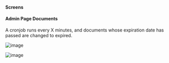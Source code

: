 #### Screens

#### Admin Page Documents

A cronjob runs every X minutes, and documents whose expiration date has passed are changed to expired.

![image](https://user-images.githubusercontent.com/31013187/170070850-c82137f0-9237-4e0b-a016-64b9aa19ebfa.png)

![image](https://user-images.githubusercontent.com/31013187/170071361-45dd6cb1-2e28-44c0-8298-a4fba976d61b.png)
